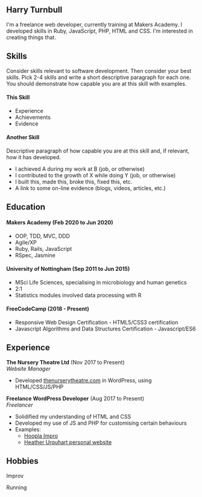 ## Harry Turnbull

I'm a freelance web developer, currently training at Makers Academy. I developed skills in Ruby, JavaScript, PHP, HTML and CSS. I'm interested in creating things that.

## Skills

Consider skills relevant to software development. Then consider your best skills. Pick 2-4 skills and write a short descriptive paragraph for each one. You should demonstrate how capable you are at this skill with examples.

#### This Skill

- Experience
- Achievements
- Evidence

#### Another Skill

Descriptive paragraph of how capable you are at this skill and, if relevant, how it has developed.

- I achieved A during my work at B (job, or otherwise)
- I contributed to the growth of X while doing Y (job, or otherwise)
- I built this, made this, broke this, fixed this, etc.
- A link to some on-line evidence (blogs, videos, articles, etc.)

## Education

#### Makers Academy (Feb 2020 to Jun 2020)

- OOP, TDD, MVC, DDD
- Agile/XP
- Ruby, Rails, JavaScript
- RSpec, Jasmine

#### University of Nottingham (Sep 2011 to Jun 2015)

- MSci Life Sciences, specialising in microbiology and human genetics
- 2:1
- Statistics modules involved data processing with R

#### FreeCodeCamp (2018 - Present)

- Responsive Web Design Certification - HTML5/CSS3 certification
- Javascript Algorithms and Data Structures Certification - Javascript/ES6

## Experience

**The Nursery Theatre Ltd** (Nov 2017 to Present)    
*Website Manager*  
- Developed [thenurserytheatre.com](https://thenurserytheatre.com) in WordPress, using HTML/CSS/JS/PHP

**Freelance WordPress Developer** (Aug 2017 to Present)   
*Freelancer*  
- Solidified my understanding of HTML and CSS 
- Developed my use of JS and PHP for customising certain behaviours
- Examples:
  - [Hoopla Impro](https://www.hooplaimpro.com)
  - [Heather Urquhart personal website](https://heatherurquhart.com)

## Hobbies

Improv

Running